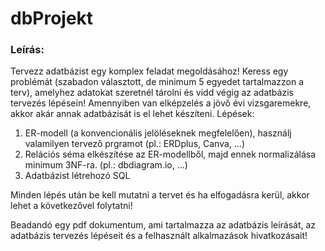# dbProjekt

### Leírás:
Tervezz adatbázist egy komplex feladat megoldásához!
Keress egy problémát (szabadon választott, de minimum 5 egyedet tartalmazzon a terv), amelyhez adatokat szeretnél tárolni és vidd végig az adatbázis tervezés lépésein! Amennyiben van elképzelés a jövő évi vizsgaremekre, akkor akár annak adatbázisát is el lehet készíteni.
Lépések:
1. ER-modell (a konvencionális jelöléseknek megfelelően), használj valamilyen tervező prgramot (pl.: ERDplus, Canva, ...)
2. Relációs séma elkészítése az ER-modellből, majd ennek normalizálása minimum 3NF-ra. (pl.: dbdiagram.io, ...)
3. Adatbázist létrehozó SQL

Minden lépés után be kell mutatni a tervet és ha elfogadásra kerül, akkor lehet a következővel folytatni!

Beadandó egy pdf dokumentum, ami tartalmazza az adatbázis leírását, az adatbázis tervezés lépéseit és a felhasznált alkalmazások hivatkozásait!
